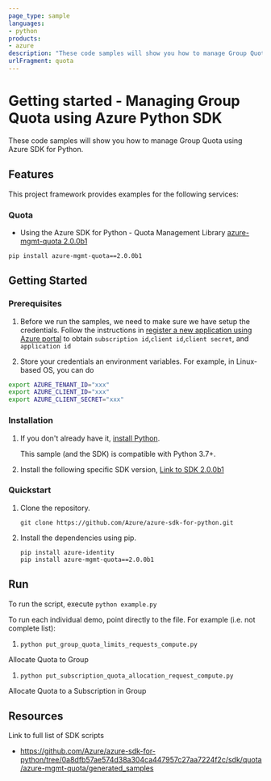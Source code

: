```yaml
---
page_type: sample
languages:
- python
products:
- azure
description: "These code samples will show you how to manage Group Quota using Azure SDK for Python."
urlFragment: quota
---
```


# Getting started - Managing Group Quota using Azure Python SDK

These code samples will show you how to manage Group Quota using Azure SDK for Python.

## Features

This project framework provides examples for the following services:

### Quota
- Using the Azure SDK for Python - Quota Management Library [azure-mgmt-quota 2.0.0b1](https://pypi.org/project/azure-mgmt-quota/2.0.0b1/)

`pip install azure-mgmt-quota==2.0.0b1`

## Getting Started

### Prerequisites

1. Before we run the samples, we need to make sure we have setup the credentials. Follow the instructions in [register a new application using Azure portal](https://docs.microsoft.com/en-us/azure/active-directory/develop/howto-create-service-principal-portal) to obtain `subscription id`,`client id`,`client secret`, and `application id`

2. Store your credentials an environment variables.
For example, in Linux-based OS, you can do
```bash
export AZURE_TENANT_ID="xxx"
export AZURE_CLIENT_ID="xxx"
export AZURE_CLIENT_SECRET="xxx"
```

### Installation

1.  If you don't already have it, [install Python](https://www.python.org/downloads/).

    This sample (and the SDK) is compatible with Python 3.7+.

2. Install the following specific SDK version, [Link to SDK 2.0.0b1](https://pypi.org/project/azure-mgmt-quota/2.0.0b1/)

### Quickstart

1.  Clone the repository.

    ```
    git clone https://github.com/Azure/azure-sdk-for-python.git
    ```

2.  Install the dependencies using pip.

    ```
    pip install azure-identity
    pip install azure-mgmt-quota==2.0.0b1
    ```

## Run

To run the script, execute `python example.py`

To run each individual demo, point directly to the file. For example (i.e. not complete list):

1. `python put_group_quota_limits_requests_compute.py`

Allocate Quota to Group

1. `python put_subscription_quota_allocation_request_compute.py`

Allocate Quota to a Subscription in Group

## Resources

Link to full list of SDK scripts

- https://github.com/Azure/azure-sdk-for-python/tree/0a8dfb57ae574d38a304ca447957c27aa7224f2c/sdk/quota/azure-mgmt-quota/generated_samples